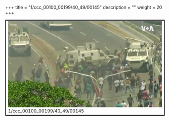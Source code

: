 +++
title = "1/ccc_00100_00199/40_49/00145"
description = ""
weight = 20
+++

<table style="border:2px solid black;max-width:800px;max-height:800px;" 
><tr><td>
<img class="center-fit-jpg"
src="/jpg_/aaa_20190430_NxaOmWaI8sI_00144.jpg">
1/ccc_00100_00199/40_49/00145
</img></td></tr></table>
